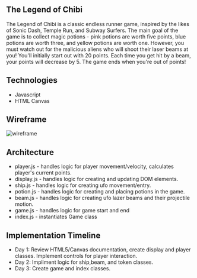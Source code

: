 ## The Legend of Chibi 

The Legend of Chibi is a classic endless runner game, inspired by the likes of Sonic Dash, Temple Run, and Subway Surfers. The main goal of the game is to collect magic potions - pink potions are worth five points, blue potions are worth three, and yellow potions are worth one. However, you must watch out for the malicious aliens who will shoot their laser beams at you! You'll initially start out with 20 points. Each time you get hit by a beam, your points will decrease by 5. The game ends when you're out of points! 

## Technologies 
  * Javascript 
  * HTML Canvas 
  
## Wireframe 
![wireframe](https://i.imgur.com/lHW2qqA.png)

## Architecture
 * player.js - handles logic for player movement/velocity, calculates player's current points. 
 * display.js - handles logic for creating and updating DOM elements. 
 * ship.js - handles logic for creating ufo movement/entry. 
 * potion.js - handles logic for creating and placing potions in the game. 
 * beam.js - handles logic for creating ufo lazer beams and their projectile motion.  
 * game.js - handles logic for game start and end
 * index.js - instantiates Game class 

## Implementation Timeline
 * Day 1: Review HTML5/Canvas documentation, create display and player classes. Implement controls for player interaction. 
 * Day 2: Impliment logic for ship,beam, and token classes. 
 * Day 3: Create game and index classes. 
 

